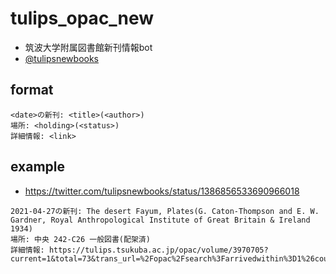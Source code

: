 # tulips_opac_new

- 筑波大学附属図書館新刊情報bot
- [@tulipsnewbooks](https://twitter.com/tulipsnewbooks)

## format

```text
<date>の新刊: <title>(<author>)
場所: <holding>(<status>)
詳細情報: <link>
```

## example

- https://twitter.com/tulipsnewbooks/status/1386856533690966018

```text
2021-04-27の新刊: The desert Fayum, Plates(G. Caton-Thompson and E. W. Gardner, Royal Anthropological Institute of Great Britain & Ireland 1934)
場所: 中央 242-C26 一般図書(配架済)
詳細情報: https://tulips.tsukuba.ac.jp/opac/volume/3970705?current=1&total=73&trans_url=%2Fopac%2Fsearch%3Farrivedwithin%3D1%26count%3D100%26defaultpage%3D1%26defaulttarget%3Dlocal%26order%3Darrival_date_d%26searchmode%3Dcomplex%26type%255B%255D%3Dbook
```
